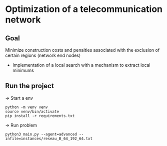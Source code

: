 # Optimization of a telecommunication network

## Goal

Minimize construction costs and penalties associated with the exclusion of certain regions (network end nodes)

- Implementation of a local search with a mechanism to extract local minimums

## Run the project

→ Start a env
```
python -m venv venv
source venv/bin/activate
pip install -r requirements.txt
```
→ Run problem
```
python3 main.py --agent=advanced --infile=instances/reseau_B_64_192_64.txt
```
